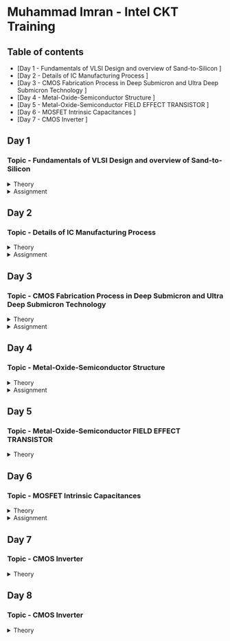 # Muhammad Imran - Intel CKT Training

## Table of contents
* [Day 1 - Fundamentals of VLSI Design and overview of Sand-to-Silicon ]
* [Day 2 - Details of IC Manufacturing Process ]
* [Day 3 - CMOS Fabrication Process in Deep Submicron and Ultra Deep Submicron Technology ]
* [Day 4 - Metal-Oxide-Semiconductor Structure ]
* [Day 5 - Metal-Oxide-Semiconductor FIELD EFFECT TRANSISTOR ]
* [Day 6 - MOSFET Intrinsic Capacitances ]
* [Day 7 - CMOS Inverter ]



## Day 1
### Topic - Fundamentals of VLSI Design and overview of Sand-to-Silicon
<Details>
 <summary>Theory</summary>
 
### Theory 
**Overview of VLSI Design**
* **Packaged Chip**  
  -Packaging of silicon die with plastic case to protect the die
  * Examples types of packaging:
    * System in a package (SIP)
    * Dual in-line package (DIP)
    * Quad-flat no-leads (QFN)
    * Ball grid array (BGA)
  
  * **Die** 
    * Size is generally 1mmx1mm or 1mmx2mm
    * Made from a wafer which every single wafer consists of many die
    * **Inside the die:**  
  ![image](https://user-images.githubusercontent.com/121994033/210920544-118c0d99-ec97-4fcf-a49a-5fb883793df9.png)
      * Digital  
        Consists of Gates, Muxes, Decoders, Counters, Resistors, FSMs etc which all are made by standard cells using semi custom VLSI design flow.
      * Analog and RF
        * Consists of Clock: VCO and PLL; Voltage Ref. and Reg.: Bandgap reference, LDO, DC-DC converter; Data: PRBS generator; Amplifiers and Filters;  
          Interfaces: ADC and DAC  
        * All are made using custom VLSI flow  
      * Memory and Memory Controller  
        Consists of Static Random Access Memory (SRAM) and SRAM controller
  
  **VLSI Design Methodology**
    * **FPGA Based Design**
      * Faster prototyping and cost-effective
      * A typical FPGA chip consists,
        * Input/output buffers
        * Array of configurable logic blocks (CLBs)
        * Programmable interconnect structures
      * The programming of interconnects is accomplished by programming of RAM
      * Signal routing between the CLBs and the I/O blocks made by configurable switching matrice
    * **ASIC Design**
      * **Standard cell based design**
        * most prevalent full-custom design styles and requires development of a full-custom mask set.
        * commonly used logic cells are developed, characterized, and stored in a standard-cell library.
        * constant height for all cells in a same technology
        * can have several version for different fan-out driving capability

      * **Full custom design**
        * done without any library by designers
        * layouts, orientation, placement of transistor done by designers
        * developement cost is high
        * all analog and RF designs are full custom design
  
  **VLSI Design Quality**  
    * **Testability**  
      Design of testable chip  
    * **Yield and Manufacturability**  
      Yield: No. of tested of chips/Total no. of Chips    
      Functional Yield: Checks at lower speed  
      Parametric Yield: Checks at required speed
    * **Reliability**  
      ESD, EOS, Electromigration, Oxide breakdown, Power and ground bouncing, On-chip noise and cross-talk.
    * **Technology Upgradability**  
      Design style must be flexible to technology update so that the design can be use back with minimal cost. 
      Use advanced CAD tools to automatically generate physical layout.
  
  **Package Technology**
    -Chip designers should work closely with package designers to consider various packaging constraints, parasitic, length of bonding wire, no. of bonding pads.  
    * **Classification of Package**  
    * Pin-through-hole (PTH): holes drilled in PCB, not cost effective but soldering process in not inexpensive.
    * Surface Mount Technology (SMT): Directly soldered on the PCB, cost and space effective but expensive equipment's are needed for soldering
    * Plastic: Dominant for many years but it has the disadvantage of being permeable to environmental moisture.
    * Ceramic: Power consumption, performance and environmental requirements
![image](https://user-images.githubusercontent.com/121994033/210987021-f788bed8-7a79-4284-8db6-d7b5e91ada3b.png)

  **CAD Tools**  
  -Execute majority of the computation intensive parts of the design  
  Can be categorized into:
  * High-level synthesis
  * Logic synthesis
  * Circuit optimization
  * Layout
  * Placement and routing
  * Simulation
  * Design rules and checking
  </details>
  
 <Details>
 <summary>Assignment</summary>
 
 ### Assignment
 **RC Assignment**  
 ![image](https://user-images.githubusercontent.com/121994033/212216232-df6c4662-7c1c-49a0-ae07-ba81509ce382.png)
  </details>

## Day 2
### Topic - Details of IC Manufacturing Process
<details>
 <summary>Theory</summary>
 
### Theory 
**Analog IC Design Process**
![image](https://user-images.githubusercontent.com/121994033/211587318-48f31c1d-7a70-48c1-90a8-fa2c5472582c.png)

| Electrical Design | Physical Design | Test Design |  
| --- | --- | --- |
| process of going from the specification to a circuit solution | process of representing the electrical design in a layout consisting of many distinct geometrical rectangle at various levels | process of coordinating, planning and implementing the measurement of the analog integrated circuit performance |
| The electrical design requires active and passive device electrical models for creating the design, verifying the design and determining the robustness of the design | The physical design needs entering various geometries, follow DRC, LVS check and parasitic extraction | Types of test: Functional, Parametric, Static, Dynamic |

**Analog IC Design Process and its Relation with CAD and PDK**  
![image](https://user-images.githubusercontent.com/121994033/211595323-499f4d77-b1eb-47f9-8039-50dc1a877483.png)

**Role of Circuit Designer**  
 * Circuit Designer determine the implementation of the circuit which impact performance, power and cost
 * Design a practical circuit based on the device limits, technology constraints and physical implementations
 * Circuit designer should have very good understanding of layout design, so that in less iterations the design can be fridged.
 *  A good circuit designer should always discussed with the layout designer for better and efficient circuit design.
 
**CMOS Technology**  
 Why CMOS Technology?   
| Comparison Feature | BJT | MOSFET |  
| --- | --- | --- |
| Cut-off Frequency  | High | Less |
| Noise (at same thermal noise) | Less 1/f | More 1/f |
| DC Range of Operation | 9 decades of exponential current versus VBE | 2-3 decades of square law behaviour |
| Transconductance (Same Current) | Larger by 10X | Smaller by 10X |
| Small Signal Output Resistance | Slightly larger | Smaller for short channel |
| Switch Implementation | Poor | Good |
| Performance/Power Ratio | High | Low |
| Technology Improvement | Slower | Faster |
* Comparison made from digital viewpoint will side with CMOS. Since large volume mixed-mode technology will be driven by digital demands, CMOS is an obvious choice.  

**Categorization of the CMOS Technology**  
 * Submicron Technology: Lmin ≥ 0.35 µm
 * Deep Submicron Technology (DSM): 0.1 µm ≤ Lmin ≤ 0.35 µm
 * Ultra-Deep Submicron Technology (UDSM): Lmin ≤ 0.1 µm
 * BiCMOS Technology: Lmin = 0.5 µm
 
 **CMOS Fabrication Process**  
 Process Steps:
 <Details>
 <summary>1. Wafer formation (sand-to-silicon)</summary>  
 
  * The basic raw material used in CMOS fabs is a wafer or disk of silicon, roughly 75 mm to 300 mm (12 inch) in diameter and less than 1 mm thick.  
  * Wafers are cut from boules, cylindrical ingots of singlecrystal silicon, that have been pulled from a crucible of pure molten silicon.  
  * Controlled amounts of impurities are added to the melt to provide the crystal with the required electrical properties.  
  * A seed crystal is dipped into the melt to initiate crystal growth.  
  * The seed is gradually withdrawn vertically from the melt while simultaneously being rotated.  
  * The molten silicon attaches itself to the seed and recrystallizes as it is withdrawn.  
  * The seed withdrawal and rotation rates determine the diameter of the ingot.  
  * Growth rates vary from 30 to 180 mm/hour.
  </details>
  
  <Details>
  <summary>2. Photolithography</summary> 
  
  * The patterning is achieved by a process called photolithography.  
  * The primary method for defining areas of interest (i.e., where we want material to be present or absent) on a wafer is by the use of photoresists.
  * The wafer is coated with the photoresist and subjected to selective illumination through the photomask.
  * A photomask is constructed with chromium (chrome) covered quartz glass. A UV light source is used to expose the photoresist.
  * A developer solvent is then used to dissolve the soluble unexposed photoresist, leaving islands of insoluble exposed photoresist.
   </details>

  <Details>
  <summary>3. Well and Channel Formation</summary>
  
  * N-well process: In a n-well process, the pMOS transistors are built in a n-well and the nMOS transistor is placed in the p-type substrate.
  * P-well process: In a p-well process, the nMOS transistors are built in a p-well and the pMOS transistor is placed in the n-type substrate. p-well processes were used to optimize the pMOS transistor performance.
  * Twin-well process: Twin-well processes accompanied the emergence of n-well processes. A twinwell process allows the optimization of each transistor type.
  * Triple-well process: The triple-well process has emerged to provide good isolation between analog and digital blocks in mixed-signal chips; it is also used to isolate high-density dynamic memory from logic.
  
  ![image](https://user-images.githubusercontent.com/121994033/211602633-20172bec-59b8-4a15-a366-4ad4c3a8796e.png)

  </details>
 
  <Details>
  <summary>4. Silicon Dioxide (Sio2) Deposition</summary>
  
  * Oxidation of silicon is achieved by heating silicon wafers in an oxidizing atmosphere. The following are some common approaches:
  * Wet Oxidation: when the oxidizing atmosphere contains water vapor.  
   • The temperature is usually between 900 °C and 1000 °C.  
   • Wet oxidation is a rapid process.  
  * Dry Oxidation: when the oxidizing atmosphere is pure oxygen  
   • Temperatures are in the region of 1200 °C to achieve an acceptable growth rate.  
   • Dry oxidation forms a better quality oxide than wet oxidation.  
   • It is used to form thin, highly controlled gate oxides, while wet oxidation may be used to form thick field oxides.
   * Atomic Layer Deposition (ALD): when a thin chemical layer (material A) is attached to a surface and then a chemical (material B) is introduced to produce a thin layer of the required layer (i.e., SiO2––this can also be used for other various dielectrics and metals).
  </details>
 
  <Details>
  <summary>5. Isolation</summary>

  * Individual devices in a CMOS process need to be isolated from one another so that they do not have unexpected interactions.
  * The transistor gate consists of a thin gate oxide layer.
  * The thick oxide used to be formed by a process called Local Oxidation of Silicon (LOCOS).
  * A problem with LOCOS-based processes is the transition between thick andthin oxide, which extended some distance laterally to form a so-called bird’s beak.
  * Starting around the 0.35 µm node, shallow trench isolation (STI) was introduced to avoid the problems with LOCOS.
  * STI forms insulating trenches of SiO2 surrounding the transistors (everywhere except the active area).
  </details>
 
  <Details>
  <summary>6. Gate Oxide Creation</summary>
  
 * The next step in the process is to form the gate oxide for the transistors. As mentioned, this is most commonly in the form of silicon dioxide (SiO2).The transistor gate consists of a thin gate oxide layer
  </details>
 
  <Details>
  <summary>7. Gate and Source/Drain Formations</summary>
  
  * Grow gate oxide wherever transistors are required (area = source + drain + gate)––elsewhere there will be thick oxide or trench isolation.
  * Deposit polysilicon on chip
  * Pattern polysilicon (both gates and interconnect)
  * Etch exposed gate oxide—i.e., the area of gate oxide where transistors are required that was not covered by polysilicon; at this stage, the chip has windows down to the well or substrate wherever a source/drain diffusion is required
  * Implant pMOS and nMOS source/drain regions
  </details>

 <Details>
 <summary>8. Contacts and Metallization</summary>
 
 * Contact cuts are made to source, drain, and gate according to the contact mask. These are holes etched in the dielectric after the source/drain formation.
 * Older processes commonly use aluminum (Al) for wires, although newer ones offer copper (Cu) for lower resistance.
 * Tungsten (W) can be used as a plug to fill the contact holes (to alleviate problems of aluminum not conforming to small contacts)
 </details>
 
 <Details>
 <summary>9. Passivation</summary>
 
 * The final processing step is to add a protective glass layer called passivation or over glass that prevents the ingress of contaminants.
 * Openings in the passivation layer, called overglass cuts, allow connection to I/O pads and test probe points if needed.
  </details>
  
 <Details>
 <summary>10. Metrology</summary>
 
 * Metrology is the science of measuring. Everything that is built in a semiconductor process has to be measured to give feedback to the manufacturing process.
 </details>

 <Details>
 <summary>CMOS Fabrication Process Step</summary>
 
![image](https://user-images.githubusercontent.com/121994033/211606638-09442548-1d50-46a1-b6dc-a2dc37640412.png) 

![image](https://user-images.githubusercontent.com/121994033/211606685-6ce9beb5-fc60-4975-a36b-adfc8605e3c4.png)  
Oxidation

![image](https://user-images.githubusercontent.com/121994033/211606709-9b708948-5f18-4aec-b53e-f5b0a987c124.png)  
Photoresist

![image](https://user-images.githubusercontent.com/121994033/211606728-9685a6f3-dca2-4de5-9870-7bd12cecdb04.png)  
Masking

![image](https://user-images.githubusercontent.com/121994033/211606765-dcc83290-7a1e-4586-a2fd-a69fce1a0db6.png)  
Photoresist removal

![image](https://user-images.githubusercontent.com/121994033/211606789-158fe8dd-511b-4fd8-bff4-4bc60fe20be1.png)  
Etching

![image](https://user-images.githubusercontent.com/121994033/211606836-7e382d75-9eaf-4ccb-b09e-5ce1b6f118fe.png)  
Ion Implantation

![image](https://user-images.githubusercontent.com/121994033/211606857-dba95dca-d9bf-4ac7-ac33-9a2b2b7d2a20.png)  
N-well formation

![image](https://user-images.githubusercontent.com/121994033/211606885-772a0042-8e7c-42a3-ad1d-071cee70a168.png)  

![image](https://user-images.githubusercontent.com/121994033/211606913-8b00becf-d1bc-4170-bd52-f0ade7aabe45.png)
Deposition of polysilicon

![image](https://user-images.githubusercontent.com/121994033/211606937-0f215741-6c3d-4c33-921d-e38374ad797f.png)  
N and P diffusion

![image](https://user-images.githubusercontent.com/121994033/211606963-91355afd-0c84-4ea3-8d6f-a954133c517f.png)  
Metallization

![image](https://user-images.githubusercontent.com/121994033/211606982-57936abe-4897-4216-b96f-ffd1a1982042.png)

 </details>
</details>

 <Details>
 <summary>Assignment</summary>
 
 1. 
 ![image](https://user-images.githubusercontent.com/121994033/211699505-091d8fd1-a522-4796-919f-fae2979e742b.png)  
 
 2.  
 ![image](https://user-images.githubusercontent.com/121994033/211699558-c9130263-01b1-4fca-bf34-0a64e1cc90aa.png)

 3.
 ![image](https://user-images.githubusercontent.com/121994033/211699704-a978982e-103c-4722-b065-37a2e9571ebf.png)

 4.  
 ![image](https://user-images.githubusercontent.com/121994033/211699797-a76b0057-97a5-418d-a351-1a90c14b52bf.png)

 5.  
 ![image](https://user-images.githubusercontent.com/121994033/211699816-49bc44d3-4181-4cce-891c-b70e2a743fb5.png) 
 
 6. 
 ![image](https://user-images.githubusercontent.com/121994033/211700480-8dd103af-0c9c-4e77-838f-85688fc2224e.png)

 7. 
 ![image](https://user-images.githubusercontent.com/121994033/211720250-fd536be4-5dfa-4d2f-bf37-ffb2fd4b5e32.png)

 8. 
 ![image](https://user-images.githubusercontent.com/121994033/211720305-a83f93ce-e799-486d-97ca-9d8278397028.png)
</details>
 
## Day 3
### Topic - CMOS Fabrication Process in Deep Submicron and Ultra Deep Submicron Technology
<details>
 <summary>Theory</summary>
 
### Theory ###
 
 **Disadvatage of Submicron CMOS**  
 Isolation of the transsistor using reverse bias pn junction is limiting the transistor size and becomes impractical
 
 **Local Oxidation of Silicon (LOCOS) Isolation Process**  
   * Local Oxidation of Silicon is the traditional isolation technique used in submicron processes.
        1. A very thin layer silicon dioxide is grown on the wafer, called as pad oxide. Then a layer of silicon nitride is deposited which is used as an oxide barrier
        2. Then photolithography is done to pattern and etch the nitride and pad oxide where the thick oxide will be grown  
        3. Then by thermal oxidation process thick oxide is grown in the exposed area.  
        4. The last step is the removal of the silicon nitride layer.  
        ![image](https://user-images.githubusercontent.com/121994033/212123709-d188c4cd-5246-47e2-98ab-ef9bac0d60a5.png)   
    * The limitation of this technique is the bird’s beak effect and the surface area which is lost to this encroachment
    * The advantages of LOCOS fabrication process is simple process flow and high oxide quality because the whole LOCOS structure is thermally grown
        
 **Sallow Trench Isolation (STI) Technology**
 * Shallow trench isolation (STI) allows closer spacing of transistors by eliminating the depletion region at the surface and Bird’s beak effect due to LOCOS process.
 * Sallow Trench Isolation (STI) isolation process is the preferred isolation process for deep-submicron process because it completely avoids Bird’s beak shape characteristics.
        a. Cover the wafer with pad oxide and silicon nitride.
        b. First etch nitride and pad oxide. Next, an anisotropic etch is made in the silicon to a depth of 0.4 to 0.5 microns.
        c. Grow a thin thermal oxide layer on the trench walls
        d. A CVD dielectric film is used to fill the trench
        e. A chemical mechanical polishing (CMP) step is used to polish back the dielectric layer until the nitride is reached. The nitride acts like a CMP stop layer.
        f. Densify the dielectric material at 900°C and strip the nitride and pad oxide.
        ![image](https://user-images.githubusercontent.com/121994033/212125269-d0d9beb3-d8e9-4408-9cd4-bd2e915f50c6.png)

  * STI is more suitable for the increased density in a small area because it allows forming smaller isolation regions.
  * The disadvantage is larger number of process steps.
        
 **Deep Submicron (DSM) CMOS Technology other uses**
   In addition to the NMOS and PMOS transistor, the DSM technology provides;
   * A deep n-well that can be utilized to reduce substrate noise coupling.
   * A MOS Varactor that can be used to make voltage controlled oscillators (VCOs).
   * Different kind of resistors like:
    * Diffused and/or implanted resistors
    * Well resistors
    * Poly resistors
    * Metal Resistors  
        ![image](https://user-images.githubusercontent.com/121994033/212126223-de0b33a7-7c1c-4642-8554-01fe64f1a5c4.png)  
   * At least 6 levels of metal that can form many useful structures such as inductors, capacitors, and transmission lines.
        
   **Different Types of Capacitor in DSM CMOS Technology**  
        ![image](https://user-images.githubusercontent.com/121994033/212126490-6b055532-4a1e-49bd-b54f-7e421a1dc2fa.png)
        ![image](https://user-images.githubusercontent.com/121994033/212126623-e9b3f8fa-160e-4c1f-92bf-427f75e8e059.png)
        
   **Typical Deep Submicron (DSM) CMOS Fabrication Process**  
     Major Fabrication Steps for a DSM CMOS Process  
      1) p and n wells  
      2) Shallow trench isolation  
      3) Threshold shift and anti-punch through implants  
      4) Thin oxide and gate polysilicon  
      5) Lightly doped drains and sources  
      6) Sidewall spacer  
      7) Heavily doped drains and sources  
      8) Siliciding (Salicide and Polycide)  
      9) Bottom metal, tungsten plugs, and oxide  
      10) Higher level metals, tungsten plugs/vias, and oxide  
      11) Top level metal, vias and protective oxide   

**Summary of Deep Submicron (DSM) CMOS Fabrication Process**    
   * DSM technology typically has a minimum channel length between 0.35μm and 0.1μm  
   * DSM technology addresses the problem of excessive depletion region widths in junction isolation techniques by using shallow trench isolation  
   * DSM technology may have from 4 to 8 levels of metal  
   * Lightly doped drains and sources are a key aspect of DSM technology  
        
**Ultra Deep Submicron (UDSM) CMOS Technology**
 * Minimum length is less than 0.1 microns
 * Minimum feature size less than 100 nanometers
 * 22 nm drawn length
 * 5 nm lateral diffusion (12 nm gate length)
 * 1 nm transistor gate oxide
 * 8 layers of copper interconnect
 * Specialized processing is used to increase drive capability and maintain low off currents
        
**Advantage of UDSM CMOS Technology**
 * Digital Viewpoint:
   * Improved Ion/Ioff
   * Reduced gate capacitance
   * Higher drive current capability
   * Reduced interconnect density
   * Reduction of active power
        
 * Analog Viewpoint:
   * More levels of metal
   * Higher cutoff frequency
   * Higher capacitance density
   * Reduced junction capacitance per transconductance
   * More speed
        
**Disadvantage of UDSM CMOS Technology**
 * Analog Viewpoint:
   * Reduction in power supply resulting in reduced headroom
   * Gate leakage currents
   * Reduced small signal intrinsic gain
   * Increased nonlinearity
   * Increased noise and poorer matching
</details>

 <details>
 <summary>Assignment</summary>
  
## Assignment ##
 
 <Details>
 <summary>1. List the five basic MOS fabrication processing steps and give the purpose or function of each step.</summary>
  
**Oxidation**  
Oxidation is the process by which a layer of silicon dioxide (SiO2) is formed on the surface of the silicon wafer. The oxide grows both into as well as on the silicon surface. This oxide is used to provide insulating and passivation layers.  
**Diffusion**  
Diffusion in semiconductor material is the movement of impurity atoms at the surface of the material into the bulk of the material at temperatures in the range of 800–1400°C. The main aim of the Diffusion Process in IC Fabrication is to change the Conductivity of silicon substrate over a depth.  
**Ion implantation**  
Ion implantation is the process by which ions of a particular dopant (impurity) are accelerated by an electric field to a high velocity and physically lodge within the semiconductor material. Ion implantation doping method used in semiconductors that introduces impurities into a semiconductor wafer, enabling conductivity.  
**Deposition**   
Deposition is layering of additional material on the wafer surface. These layers may be applied at various stages during the manufacturing process in order to form a mask, to act as a new layer for further junction formation, or to form an insulating layer between two or more conductive layers.  
**Etching**  
Etching removes layers of SiO2, metals, and polysilicon, according to the desired patterns delineated by the resist. The two major methods of etching are wet chemical etching or dry chemical etching.  
</details>
 <details>
 <summary>2. What is the difference between positive and negative photoresist and how is photoresist used?</summary>
  
Positive photoresists undergo weakening when exposed to irradiation, whereas negative photoresists are strengthened. Positive photoresist is used to create a mask where patterns exist (where the photomask is opaque to UV light). Negative photoresist creates a mask where patterns do not exist (where the photomask is transparent to UV light).  
</details>
 
 <details>
 <summary>3. Sketch the approximate cross sectional view of a NMOS transistor in a p-substrate. Identify each region and identify the connections at the top surface of the integrated circuit for the source, drain, gate and bulk/substrate.</summary> 
  
 ![image](https://user-images.githubusercontent.com/121994033/212135520-fc9a087e-02ef-4531-8845-317a9ad498ff.png)
</details>
 
 <details>
 <summary>4. Consider a mask that is opaque everywhere except for a transparent circle in the center. Metal is deposited on a substrate followed by an application of negative photoresist which is patterned with the mask described. After exposure, developing, and subsequent etching, what will remain?</summary> 
  
The remain is a circle in the center
 </details>
 <details>
  <summary>5. What is the difference between submicron, deep submicron and ultra-deep submicron process?</summary>

Submicron technology typically has a channel length below 1000nm.   
DSM technology typically has a minimum channel length between 350nm to 130nm.  
UDSM technology typically has a channel length below 100nm.  
 </details>
   
 <details>
  <summary>6. What are the advantages of ultra-deep submicron process over deep submicron process.</summary>

* Improved Ion/Ioff
* Reduced gate capacitance
* Higher drive current capability
* Reduced junction capacitance per transconductance
* Higher cutoff frequency
* More speed
   </details>
   
 <details>
 <summary>7. What is the difference between LOCOS and STI process?</summary>

The STI process starts in the same way as the LOCOS process. A shallow trench is etched into the silicon substrate in STI. After underetching of the oxide pad, also a thermal oxide in the trench is grown, the so-called liner oxide. But unlike with LOCOS, the thermal oxidation process is stopped after the formation of a thin oxide layer, and the rest of the trench is filled with a deposited oxide
 </details>
 
 <details>
 <summary>8. Why for body connection a heavily doped n+ or p+ is used?</summary>
  
A heavily doped N+ or P+ diffusion is made for the metallic contact. This creates a conductive junction between the metal and the semiconductor, thus giving a good electrical contact to the bulk.
 </details>
 
 <details>
 <summary>9. What is use of silicide and poolside?</summary>

They function as interconnect between N+ or P+ diffusion to the metal later
 </details>
 
 <details>
 <summary>10. Which process steps used for control threshold voltage and punch-through effect?</summary>
  
Oxidation and Diffusion
 </details>
 
 <details>
 <summary>11. Draw a top view, front view and 3D view of a CMOS inverter and annotate the length and width of both PMOS and NMOS transistor.</summary>
  
 ![image](https://user-images.githubusercontent.com/121994033/212135567-a7b86633-5a3c-4c27-9406-7d7d03067813.png)
 </details>
 
 <details>
 <summary>12. Why sidewall spacer are used in DSM technology?</summary>

To insulate the drain and source metal contacts from the gate of the transistor.
  </details>
 
 <details>
 <summary>13. What are the advantages of Deep N-well technology over n-well technology?</summary>

The deep N well has the effect of decreasing the noise coupling through it to the substrate and giving the advantage of fully isolated NMOS devices while in n-well, capacitive coupling of noise from the well to the substrate means more noise reaches the supply.
 </details>
 
<details>
 <summary>14. What is passivation layer?</summary>

Passivation layers is a layer normally used protect the active semiconductor surface from the surrounding environment.
 </details>
 
 <details> 
 <summary>15. What is Bird’s beak in LOCOS process and what is the impact on the transistor performance?</summary>
 
A bird's beak effect is commonplace in LOCOS. As the oxide grows, the nitride mask, which is meant to block the oxide from growing everywhere, is slightly bent due to stress caused by the oxide pushing the nitride as it grows. The encroachment of field oxide in the active region reduces the area available to form a transistor and therefore it limits device scaling and device density in VLSI cuts which will limit the device performance.
 </details> 
</details>

## Day 4
### Topic - Metal-Oxide-Semiconductor Structure
<details>
 <summary>Theory</summary>
 
### Theory ###

 **Metal-Oxide-Semiconductor (MOS) Device Structure**  
 MOS structure - capacitance will change with voltage
 MOM structure - capacitance is constant
 ![image](https://user-images.githubusercontent.com/121994033/212618575-c310661a-8f0f-4429-b417-feffea0be902.png)
 ![image](https://user-images.githubusercontent.com/121994033/212618640-d0dd85a2-9bf4-42ba-b0af-9fb5ade12cc6.png)
Fabrication:  
* Oxidation: process to create SiO2 on top of Silicon.
* Metallization: process to deposit poly-silicon on top of SiO2
Device Structure:  
* Gate and substrate are different material so there is a contact potential between them. This expressed as metal to semiconductor work function (ϕms)
* Interface: between SiO2 and Silicon

 **Ideal MOS Junction or Capacitor**  
 * No charge in the device if V= 0
 * Substrate is uniformly doped
 
   * Metal-to-semiconductor work function = 0
   * Interface trapped charge = 0
   * Oxide trapped charge = 0
   * Fixed charge at the interface = 0
   * Mobile charge in the oxide = 0
   
   **Case1: Accumulation Mode of Operation**
    * Accumulation Mode (V < 0):
      * Pile of majority carrier at the interface
      * Charge at the surface directly proportional to voltage  
        ![image](https://user-images.githubusercontent.com/121994033/212622907-40b5b8f5-f0a5-40f5-bc19-bc4671a7af5c.png)
       
    **Case2: Depletion Mode of Operation**
    * Depletion Mode (0 < V < VT):
      * The semiconductor surface starts to deplete and the type of charge at the surface is –ve (due to acceptor ions) and gradually increase with the increase of voltage.  
      * The voltage at which the surface carrier concentration is exactly equal to bulk carrier concentration, is called weak inversion voltage and form this point the weak inversion started
      * Charge at the surface directly proportional to voltage
      * The voltage at which the surface concentration exactly equal to the bulk concentration, that is called threshold voltage
      * This is called inversion point and at this point depletion mode ends and strong inversion started.
      ![image](https://user-images.githubusercontent.com/121994033/212623238-88616000-a44b-42c9-b250-70356b721e67.png)  

    **Case3: Strong Inversion Mode of Operation**
    * Strong Inversion Mode (V ≥ VT):
      * At threshold voltage a channel form at the surface of the semiconductor due to inversion charges.
      * Before threshold voltage the charge comes from negatively charged ionized acceptors.
      * After threshold voltage, the more charge comes from the electrons rather than depleting the holes.
      * The extra negative charge required for the semiconductor is comes from the mobile electrons which are very close to the surface.
      ![image](https://user-images.githubusercontent.com/121994033/212623758-eb930dc1-09f9-4dd9-9511-a7bbe87abe68.png)
     
    **Summary of the MOS Operation Modes**
     Depletion Mode (V > 0):
      * Flat band voltage is 0 for ideal MOS structure
      * Flat band means flatness of conduction and valence band edges at semiconductor surface
      ![image](https://user-images.githubusercontent.com/121994033/212627683-5a411c0e-e1cb-45e1-add9-37a34a88d7ca.png)

    **Q-V Characteristics of MOS Structure**
    ![image](https://user-images.githubusercontent.com/121994033/212628086-e5391f10-b4f4-413b-aa1e-5751c654ff3f.png)

    **C-V Characteristics of MOS Structure**
    ![image](https://user-images.githubusercontent.com/121994033/212628208-1e7f8445-a13c-42d1-825c-549a7d1c323f.png)   

    **Non Ideal MOS Structure**
    Effect of fixed charge Qf
    * To cerate a zero charge on silicon a negative voltage is required to give at gate terminal.
    * By applying a negative volute at gate the surface charge at silicon will be zero.
    * Zero charge in the semiconductor corresponds to flat-band condition of a MOS junction
    ![image](https://user-images.githubusercontent.com/121994033/212628647-f9944feb-b9e2-4693-8a9a-d7d43ca5052a.png)
    ![image](https://user-images.githubusercontent.com/121994033/212628614-9537f8c8-6320-4935-8fa7-76391e8a4fcb.png)
    
    Effect of work metal-semiconductor work function difference ϕms
    * Electrons are always moves from higher energy level to lower energy level.
    * Electrons are transferred through wire. 
    * To remove the electrons from semiconductor surface we have to provide a –ve voltage to the gate.
    ![image](https://user-images.githubusercontent.com/121994033/212628929-535e5753-d822-40fe-a14d-ba16cf9c2f38.png)
    ![image](https://user-images.githubusercontent.com/121994033/212628905-7194733b-47a2-4119-8824-756b442d9adc.png)

 </details>
 
<details>
 <summary>Assignment</summary>
 
### Assignment ###


1. What are the main differences between ideal and real MOS structure? 

 - Effect of Oxide fixed charge QF and metal to semiconductor work function difference
   * There are some negative charges deposited at the surface  of the semiconductor. This negative charge at teh interface causes a band bending at the semiconductor interface without giving any voltage to the MOS structure
   * A negative voltage need to be applied at the gate terminal of the MOS structure to remove the negative charges from the surface of the semiconductor.
 
2. What are the different modes of operation in a MOS junction? 

* Accumulation
* Depletion
* Strong Inversion

3. What is the difference between weak inversion and strong inversion of a MOS junction?

	Weak inversion is when V < VT while strong inversion is when V ≥ VT
 
4. What is metal-to-semiconductor work function? 

The fermi level energy difference between metal and semiconductor

5. For a heavily n-doped poly-silicon metal and a p-substrate semiconductor, what will be the metal-to-semiconductor work function? Positive or negative?  
	
    Positive
 
6. For a heavily p-doped poly-silicon metal and a n-substrate semiconductor, what will be the metal-to-semiconductor work function? Positive or negative?  

    Negative
 
7. What is threshold voltage of a MOS junction? Express threshold voltage for a non-ideal MOS junction. 

    Threshold voltage is the voltage at which the surface concentration exactly equal to the bulk concentration 
    𝑉𝑇 = 𝑉𝑇𝑖𝑑𝑒𝑎𝑙 + 𝑉𝐹𝐵 = ϕ𝑜𝑥 + ϕ𝑠 + −𝑄𝐹/𝐶0𝑥 + φ𝑚s
 
8. If the oxide (SiO2) increases for a MOS structure, the threshold voltage will increase or decrease?   

    Threshold voltage will increase

9. Instead of a lightly doped p-substrate, if you use a heavily doped p-substrate in a MOS structure then what will be the change in threshold voltage? Will it increase or decrease?   

    The threshold voltage will increase

10. Describe, why MOS capacitance stay minimum at very high frequency and back to high value at low frequency. 
* Once the capacitance is in inversion at high frequency, mobile carriers at the interface cannot be change easily because mobile carriers are the minority carriers.
* Minority carriers are thermally generated. The majority carriers are derived from the ionized impurity, but minority carriers are obtained by thermal generation.  Therefore, it will take time to generate required number of minority carriers
* Changing the voltage very fast will not provide sufficient time for the minority carriers to be generated. Therefore, rapid change in voltage inversion majority  carrier concentration can change very quickly.


</details>

	
## Day 5
### Topic - Metal-Oxide-Semiconductor FIELD EFFECT TRANSISTOR
<details>
 <summary>Theory</summary>
 
### Theory ###

**Metal-Oxide-Semiconductor Field Effect Transistor (MOSFET)**   
   ![image](https://user-images.githubusercontent.com/121994033/213080924-ff152e2c-eb59-4bee-8ca0-487f7e4b311d.png)
	
**MOSFET Operation (N-Channel Enhancement)**  
	![image](https://user-images.githubusercontent.com/121994033/213084648-e068e88d-feea-4dda-96e4-aea6268049fc.png)

  * **Cutoff**  
    * Application: Switch    
	 	![image](https://user-images.githubusercontent.com/121994033/213081601-95c68695-c7d5-4945-b08b-7d6852604de8.png)
	
  * **Linear**  
    * Application: Switch and linear resistor    
	 	![image](https://user-images.githubusercontent.com/121994033/213082158-b8ee403e-fea3-464f-84a8-48678e22cf68.png)   
  * **Saturation**  
    * Application: Amplifier and constant current source    
	 	![image](https://user-images.githubusercontent.com/121994033/213082422-6cd9d64a-4d92-4203-9c4f-b38d532d3145.png)  

**MOSFET Operation (P-Channel Enhancement)**   
	![image](https://user-images.githubusercontent.com/121994033/213084757-28b1c008-e153-431e-bd9e-a4ee2142e96e.png)  
	![image](https://user-images.githubusercontent.com/121994033/213084875-8e6cdf15-6bf8-419a-8eb2-fb11f8d29bdc.png)   
	
ID-VGS Characteristics  
![image](https://user-images.githubusercontent.com/121994033/213100946-89a9d7ce-8d93-4f9e-a516-be4706f3ac54.png)  
* Vgs increase, ideally there is no current
* due to some weak inversion, there is some current
* after reaching Vt, Id increase drastically and increase Vds
* Changing Vds also vary the characteristics because increasing Vds will increase Id
	
ID-VGS Characteristics with Body Bias  
![image](https://user-images.githubusercontent.com/121994033/213101049-1293d7b3-838d-42ca-b272-8b7a41ed29fa.png)  
* Body should always be less than source
* If body is positive and source negative, it will be a diode and current will flow from body to source
* If there is body bias, the threshold voltage increase
* VTO- 0 body bias
	
ID-VDS Characteristics  
![image](https://user-images.githubusercontent.com/121994033/213101097-0bab6fa3-b5da-4712-857e-7de49cf03aec.png)  
* Vds<Vgs-Vt linear region
* Vds=Vgs-Vt saturation, act as constant current source ideally

	
ID-VDS Characteristics: Channel Length Modulation  
![image](https://user-images.githubusercontent.com/121994033/213101181-4762ecd0-ee9e-499b-b794-7b09a8776cd5.png)  
* Higher VDS will increase depletion region.
* channel length decrease because depletion region increase.
* Current will increase when channel length decrease 
 
	
	
 </details>

## Day 6
### Topic - MOSFET Intrinsic Capacitances

<details>
 <summary>Theory</summary>
 
### Theory ###

**MOSFET Intrinsic Capacitances**
 
**Cutoff Region**  
![image](https://user-images.githubusercontent.com/121994033/214527391-b1893799-3470-4c9f-a911-309fbb701803.png)  
* Cgso: gate-source overlap capacitance.
* Cgdo: gate-drain overlap capacitance.
* Cdb: drain-bulk reverse bias junction capacitance.
* Csb: source-bulk reverse bias junction capacitance.
* Cgb: gate-bulk oxide capacitance
* No channel relate capacitance because of no channel.
* No channel formed in cutoff	In cutoff, no channel
* depletion region formed due to bias voltage Vds
* source depletion is smaller than drain, Csb constant because the voltage does not change
* Cgso - gate to source overlap, it is constant
* Cgb - oxide capacitance, C=A/d
 
**Linear Region**
![image](https://user-images.githubusercontent.com/121994033/214527773-2912ec7f-a49a-42b9-8724-471e692354ba.png)
* Cgso: gate-source overlap capacitance.
* Cgdo: gate-drain overlap capacitance.
* Cdb: drain-bulk reverse bias junction capacitance.
* Csb: source-bulk reverse bias junction capacitance.
* Cgsch: gate-channel oxide capacitance at source side.
* Cgdch: gate-channel oxide capacitance at source side.
* Cch-b: channel-bulk capacitance
* There are additional capacitance compared to cutoff due to channel form between source and drain

**Saturation Region**  
![image](https://user-images.githubusercontent.com/121994033/214528230-01ba84ef-39e0-47d0-8c92-448ff1cd63f4.png)  
* Cgso: gate-source overlap capacitance.
* Cgdo: gate-drain overlap capacitance.
* Cdb: drain-bulk reverse bias junction capacitance.
* Csb: source-bulk reverse bias junction capacitance.
* Cgsch: gate-channel oxide capacitance at source side.
* Cch-b: channel-bulk capacitance
* Cdb change because depletion region is bigger
* There is no Cgdch due to pinch off 

</details>

 <details>
 <summary>Assignment</summary>
 
### Assignment ###
	 
 3.Vc = 0.8 – 0.5 = 0.3V  
 ![image](https://user-images.githubusercontent.com/121994033/214736304-9586e3d6-f616-44b5-8840-d433bea25dc9.png)  

 7.Vc = 0.5V  
 ![image](https://user-images.githubusercontent.com/121994033/214736329-3171631a-1ad2-44e6-a15e-19356154ded9.png)  

 11.Vc = 0V  
 ![image](https://user-images.githubusercontent.com/121994033/214736368-5a91958d-4e3f-42d6-961c-8cd3f83ea34b.png)  

 15.Vc = 1V  
 ![image](https://user-images.githubusercontent.com/121994033/214736383-42be8710-2ade-412a-900a-fd2d8cc2de2b.png)  

 19.Vc = 1.8V  
 ![image](https://user-images.githubusercontent.com/121994033/214736458-2e718615-d0ab-45bf-9bf2-95b24bd783a0.png)  
	 
 23.Vc = 0V  
 ![image](https://user-images.githubusercontent.com/121994033/214736512-c88fe903-f810-4b20-8043-278bdc67a7cf.png)  

 25.Va = 1.8 -0.5 = 1.3V  
    Vc = 1.3-0.5 = 0.8V  

 26.Va = 1.8 -0.5 = 1.3V  
    Vc = 1.8 -0.5 = 1.3V  

 27.Va = 1.8V  
    Vc = 1.8V  

 28.Va = 1.8V  
    Vc = 0V  

 29.V1 = 0.5V  
    V2 = 0.5V  
    V3 = 0.5V  
    V4 = 0.5V  

 30.V1 = 1.3V  
    V2 = 1.3V  
    V3 = 1.3V  
    V4 = 1.3V  

</details> 
	
## Day 7
### Topic - CMOS Inverter

<details>
 <summary>Theory</summary>
 
### Theory ###

**CMOS Inverter :**    
![image](https://user-images.githubusercontent.com/121994033/214999323-8f3f8a53-3e86-45dd-afd4-75a0c52d34ca.png)  
  * 1980 CMOS come to market 
  * The CMOS Inverter is the core of all digital designs
  * Analyze with respect to: 
	* Cost: Expressed by the complexity and area
	* Integrity and robustness: Expressed by the static (steady-state) behavior. Static current 
	* Performance: Determined by the dynamic (or transient) response.
	* Energy Efficiency: Set by the energy and power consumption. 

![image](https://user-images.githubusercontent.com/121994033/214999830-c491768a-f2b8-4f9c-8f37-9a6d186aa77e.png)

  * When input is HIGH, PMOS will turn off while NMOS will be on. The PMOS act likes open circuit switch while NMOS act likes a resistor
  * When input is LOW, PMOS will turn on while NMOS will turn off. The NMOS act likes open circuit switch while PMOS act likes a resistor

![image](https://user-images.githubusercontent.com/121994033/215003525-e9f2bc9a-5fc2-44e5-9e02-e5e421ad4a8b.png)  
	
Properties CMOS Inverter from Switched Level View:
  * Rail-to-rail swing: results high noise margin
  * Logic levels are independent of device sizes (ratioless)
  * In steady state there is always exist a path with a fine resistance between the output and either VDD or Ground. This results low output impedance and less sensitive to noise.
  * Input impedance of the CMOS inverter is extremely high. Theoretically, a single inverter can drive infinite number of gates
  * No direct path exit between supply and ground. Static power almost zero.
	
**Voltage transfer characteristics**
![image](https://user-images.githubusercontent.com/121994033/215004387-9cfd025a-098d-4edd-ad23-4c08849ca9f5.png)

![image](https://user-images.githubusercontent.com/121994033/215004511-bd351141-7a2b-4ad3-b815-c9cd701a3494.png)

**Noise Margin**  
![image](https://user-images.githubusercontent.com/121994033/215004541-ebecb626-1131-434a-ac77-08f8b8c799f1.png)
* How much noise the inverter can tolerate
* delta V - noise
if input 0 + noise - output is 1 : that noise is tolerable
* slope is steep, less transition region, more noise margin

**Dynamic Behavior**  
  * High performance CMOS circuit should have less propagation delay, less rise time and less fall time.
  * Propagation delay of the CMOS inverter is determined by the time it takes to charge and discharge the load capacitance CL through the PMOS and NMOS transistors   	  respectively.
  * If CL increases;
    * Propagation delay (PD) increases
    * Output rise time (Trise) increases
    * Output fall time (Tfall) increases
  * The above observation suggests that getting CL as small as possible is crucial to the realization to the high performance CMOS Circuits
  * Need to understand the major components of the load capacitance.  
![image](https://user-images.githubusercontent.com/121994033/215006101-6195294c-b735-4b74-be2c-185c3ea213b0.png)

  Intrinsic Capacitance
  * Cdbp, Cdbn : drain-bulk capacitance  
  * Cgdp, Cgdn: gate-drain overlap capacitance.  
  Wiring Capacitance  
  * Cw: Interconnect wiring capacitance  
  Fanout Capasitance  
  * Cgsp, Cgsn: source-bulk reverse bias junction capacitance.  

  * Cload = Cint + Cwiring + Cfanout
	
![image](https://user-images.githubusercontent.com/121994033/215006361-b217aef6-902a-448d-9d10-07fe0b2a3024.png)  
![image](https://user-images.githubusercontent.com/121994033/215006344-2d427c27-9a1e-435f-9aab-a9727628054d.png)

Rise Time :
  The time required for the output voltage to rise from 10% to 90% of the supply voltage.  
![image](https://user-images.githubusercontent.com/121994033/215007625-0204c3ce-bd23-4fab-b0b6-8a99db6bbf5e.png)

Fall Time :
  The time required the output voltage to fall from 90% to 10% of the supply voltage.  
![image](https://user-images.githubusercontent.com/121994033/215007705-fc28b988-1049-4ac8-bca4-1f95251e9b7c.png)

**Propagation Delay**
  * Input to output delay during the signal transition (at 50%)
  * Tplh: Propagation delay at low to high transition at output.
  * Tphl: Propagation delay at high to low transition at output.  
![image](https://user-images.githubusercontent.com/121994033/215007959-6556b541-485c-4d5e-9df5-957ba501dc2b.png)  
![image](https://user-images.githubusercontent.com/121994033/215007981-ce04ef36-1373-4319-8ccc-b7dce8276334.png)

Calculation: 
  * One way to compute propagation delay of the inverter is to integrate the capacitor charge (discharge) current.
  * 𝑡_𝑝=∫1_𝑉1^𝑉2▒〖(𝐶_𝐿 (𝑉))/(𝐼(𝑉)) 𝑑𝑉〗
    Where 𝑖=𝐶ℎ𝑎𝑟𝑔𝑒 (𝑑𝑖𝑠𝑐ℎ𝑎𝑟𝑔𝑒)  𝑐𝑢𝑟𝑟𝑒𝑛𝑡 
	𝑉=𝑉𝑜𝑙𝑡𝑎𝑔𝑒 𝑜𝑣𝑒𝑟 𝑡ℎ𝑒 𝑐𝑎𝑝𝑎𝑐𝑖𝑡𝑜𝑟
	𝑉1=𝐼𝑛𝑖𝑡𝑖𝑎𝑙 𝑣𝑜𝑙𝑡𝑎𝑔𝑒
	𝑉2=𝐹𝑖𝑛𝑎𝑙 𝑣𝑜𝑙𝑡𝑎𝑔𝑒
  * Exact computation of above equation is difficult, as both 𝐶_𝐿 (𝑉) and 𝑖(𝑉) are non-linear functions of V.
  * Deriving the propagation delay of the resulting circuit is now straight forward and is nothing more than the analysis of a first-order linear RC network
![image](https://user-images.githubusercontent.com/121994033/215008111-25937fca-6012-422f-887b-71dfbadc1d5c.png)

Propagation Delay (Tp) of a gate can be minimized in following ways 
1. Reduce C_L
  * Internal diffusion capacitance
  * Interconnect capacitance
  * Fanout capacitance
2. Increase the  W/L   ratio of transistors
  * This is most powerful and effective performance optimization tool in the hands of the designer.
  * Be careful,  W/L  ratio proportional to C_L: once intrinsic capacitance starts dominating  C_L increasing gate size does not longer help in reducing the delay.
    * Increase area (self loading)
    * Increase the fanout factor of the driving gate
3. Increase VDD
  * Delay of a gate can be modulated by modifying the supply voltage

![image](https://user-images.githubusercontent.com/121994033/215008303-662229a3-cb78-4639-a72b-dcad00263808.png)

![image](https://user-images.githubusercontent.com/121994033/215009572-e7714d2d-a08e-411f-8cea-d1b4fa678b86.png)  
![image](https://user-images.githubusercontent.com/121994033/215009583-3b73b774-8f5e-4df9-9ea8-9d8026d83b57.png)  
![image](https://user-images.githubusercontent.com/121994033/215009592-34ae9066-1d6c-4692-8643-3e6c6153ac78.png)  
![image](https://user-images.githubusercontent.com/121994033/215009631-468b5f0f-2c98-4af0-a0e4-d34140a37fee.png)  
 
![image](https://user-images.githubusercontent.com/121994033/215009649-222b4302-fcdb-4081-be8a-8fb7507edf40.png)

**Static Power Consumption**

  * The static or steady state power dissipation of a circuit is expressed as;
  * 𝑃_(𝑠𝑡𝑎𝑡.)=𝐼_(𝑠𝑡𝑎𝑡.) 𝑉_𝐷𝐷
  * Ideally, 𝐼_(𝑠𝑡𝑎𝑡.)=0 as the PMOS and NMOS devices are never on simultaneously in steady state operation.
  * But a leakage current flowing through the reverse biased diode junctions of the transistor, located between source and drain and the substrate.
  * In general the leakage currents are very small and can be ignored. However the junction currents are caused by thermally generated carriers.
  * Sub-threshold Current: Drain-to-source current even when Vgs is smaller than the threshold voltage,  
![image](https://user-images.githubusercontent.com/121994033/215009803-494e07cb-5fec-496c-a8b9-5e0577fc9bcf.png)  
	
**Power Dissipation Summary**

The total power of the CMOS inverter is expressed as the sum of the its three components:
𝑃_𝑇𝑜𝑡𝑎𝑙=𝑃_𝑑𝑦𝑛+𝑃_𝑑𝑝+𝑃_(𝑠𝑡𝑎𝑡.)
𝑃_𝑑𝑦𝑛= Dominant
𝑃_𝑑𝑝= Can be kept within bounds under the designers control
𝑃_(𝑠𝑡𝑎𝑡.)= Ignorable but significant in sub-micron and deep sub-micron technologies.  
![image](https://user-images.githubusercontent.com/121994033/215009932-8f9784f9-dc1d-41f4-ab86-447beb596e4e.png)  

</details> 


## Day 8
### Topic - CMOS Inverter

<details>
 <summary>Theory</summary>
 
### Theory ###
MOSFET Parameter Extraction 

![image](https://user-images.githubusercontent.com/121994033/217016056-f55036f0-1ffa-492d-82a7-c0baa1bda833.png)  
![image](https://user-images.githubusercontent.com/121994033/217016146-9fcd489a-663b-4f32-8805-5871a563f675.png)  
![image](https://user-images.githubusercontent.com/121994033/217016212-5007a2e0-063c-4ae5-bed1-06c9bd306c04.png)  
![image](https://user-images.githubusercontent.com/121994033/217016281-d506315b-e459-4075-b02e-33a6e8663abf.png)

MOSFET Scaling 

![image](https://user-images.githubusercontent.com/121994033/217017100-ac81c781-b572-42fd-8905-0339be7c382f.png)  
• Dennard scaling, also known as MOSFET scaling, is a law in semiconductor electronics that states that as transistors become smaller, their power density remains constant while both voltage and current decrease proportionally with length.
• The process of reducing the size of MOSFET is referred to as scaling.
• There are two methods for reducing size: full scaling and constant voltage scaling.

![image](https://user-images.githubusercontent.com/121994033/217017538-afb1c353-2468-4efa-b7ae-79ee226e54be.png)
![image](https://user-images.githubusercontent.com/121994033/217017598-f9686c94-107b-4f74-aff3-df333a829965.png)

* In many practical cases, constant-voltage scaling is favored over constant-field scaling due to external constraints on voltage levels.
* However, it should be noted that constant-voltage scaling leads to an increase in drain current density and power density by a factor of S^3.
* This significant rise in current and power density can ultimately lead to significant reliability issues for the scaled transistor, including electromigration, hot-carrier degradation, oxide breakdown, and electrical over-stress.

transistor get smaller, power density stays constant, voltage and current scale downward with length

short channel effect 

• A MOSFET is considered short when the channel length is similar in magnitude to the depletion-layer widths (𝑥𝑑𝐷, 𝑥𝑑𝑆) of the source and drain junction.
• Alternatively, a MOSFET can be defined as a short-channel device if the effective channel length (𝐿𝑒𝑓𝑓) is approximately equal to the source and drain junction depth 𝑥j.

• The short channel effects in a MOSFET device are caused by two physical factors:
	1. The restrictions on electron drift in the channel,
	2. The alteration of the threshold voltage as a result of the shortening of the channel length.
	
• Seven types of short channel effect
	* drain induced barrier lowering and punch through
	* Mobility degradation or surface scattering
	* velocity saturation
	* impact ionization
	* hot electrons
	* sub-threshold conduction
	* Vt roll-off
	
* In small MOSFETs, the potential barrier is influenced by both VGS (gate-to-source voltage) and VDS (drain-to-source voltage).
* If the drain voltage increases, the potential barrier in the channel decreases, resulting in drain-induced barrier lowering (DIBL).
* The reduction of the potential barrier eventually enables electron flow between the source and drain, even when the gate-to-source voltage is below the threshold voltage.
* The current that flows in the channel under these conditions (VGS<VT0) is known as the subthreshold current.

* As the channel length decreases due to the expansion of the depletion layer into the channel region, the longitudinal electric field component (𝐸𝑦) increases and the surface mobility (µ) becomes dependent on the field.
* In a MOSFET, the carrier transport occurs within the narrow inversion layer, and surface scattering (collisions experienced by electrons as they are accelerated towards the interface by 𝐸𝑥) reduces mobility.
* The electrons have difficulty moving parallel to the interface, resulting in an average surface mobility that is about half that of the bulk mobility, even for small values of 𝐸𝑦.

* At low 𝐸𝑦, the electron drift velocity (𝑣𝑑𝑒) in the channel increases linearly with the electric field intensity. But as 𝐸𝑦 rises above 104 V/cm, the drift velocity increases more gradually and approaches a saturation value of 𝑣𝑑𝑒𝑠𝑎𝑡 = 107 cm/s at 𝐸𝑦 = 105 V/cm and 300 K.
* Short-channel devices are also impacted by velocity saturation, which decreases the transconductance in saturation mode.
* It is important to note that in short-channel devices, the drain current is limited by velocity saturation, not pinch off. This occurs when the dimensions are scaled without lowering the bias voltages.

* Impact ionization is a process where an electron-hole pair is generated due to high longitudinal electric field.
* The holes are then swept into the bulk.
* The potential drop created by the hole current results in a bulk-to-source forward bias.
* This leads to additional electron injection and increased carrier flow into the drain.

* High electric fields can also cause issues known as "hot electrons."
* The high energy of these hot electrons can accumulate over time and degrade the performance of the device.
* This can lead to an increase in the threshold voltage and have a negative impact on the device.

* Sub-threshold conduction refers to the behavior of the device when the gate voltage is below the threshold voltage (Vgs < Vt).
* In this weak inversion regime, the current decreases exponentially with a straight line appearance on a logarithmic scale.
* The sub-threshold leakage current increases with increasing drain-to-source voltage (Vds) due to drain-induced barrier lowering.
* The drain junction leakage sets a lower limit on the drain-source current (Ids), and this is further exacerbated by the negative gate voltage.

![image](https://user-images.githubusercontent.com/121994033/217020602-4b2f6aa8-e96e-4821-8aac-9f961dd6a4de.png)  
![image](https://user-images.githubusercontent.com/121994033/217020472-22a011c3-fd39-4ffa-8b4c-286aff2e8657.png)  
![image](https://user-images.githubusercontent.com/121994033/217020527-afc1977d-9504-4777-ba55-23b6c2473204.png)

